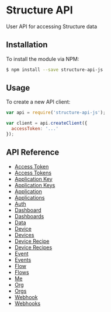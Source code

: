 # Structure API
User API for accessing Structure data

## Installation
To install the module via NPM:
```bash
$ npm install --save structure-api-js
```

## Usage
To create a new API client:
```javascript
var api = require('structure-api-js');

var client = api.createClient({
  accessToken: '...'
});
```
## API Reference
- [Access Token](docs/accessToken.md)
- [Access Tokens](docs/accessTokens.md)
- [Application Key](docs/applicationKey.md)
- [Application Keys](docs/applicationKeys.md)
- [Application](docs/application.md)
- [Applications](docs/applications.md)
- [Auth](docs/auth.md)
- [Dashboard](docs/dashboard.md)
- [Dashboards](docs/dashboards.md)
- [Data](docs/data.md)
- [Device](docs/device.md)
- [Devices](docs/devices.md)
- [Device Recipe](docs/deviceRecipe.md)
- [Device Recipes](docs/deviceRecipes.md)
- [Event](docs/event.md)
- [Events](docs/events.md)
- [Flow](docs/flow.md)
- [Flows](docs/flows.md)
- [Me](docs/me.md)
- [Org](docs/org.md)
- [Orgs](docs/orgs.md)
- [Webhook](docs/webhook.md)
- [Webhooks](docs/webhooks.md)
